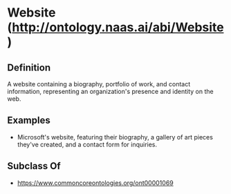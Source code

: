 # Website (http://ontology.naas.ai/abi/Website)

## Definition
A website containing a biography, portfolio of work, and contact information, representing an organization's presence and identity on the web.

## Examples
- Microsoft's website, featuring their biography, a gallery of art pieces they've created, and a contact form for inquiries.

## Subclass Of
- https://www.commoncoreontologies.org/ont00001069

